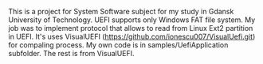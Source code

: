 This is a project for System Software subject for my study in Gdansk University of Technology. UEFI supports only Windows FAT file system. My job was to implement protocol that allows to read from Linux Ext2 partition in UEFI. It's uses VisualUEFI (https://github.com/ionescu007/VisualUefi.git) for compaling process. My own code is in samples/UefiApplication subfolder. The rest is from VisualUEFI.
